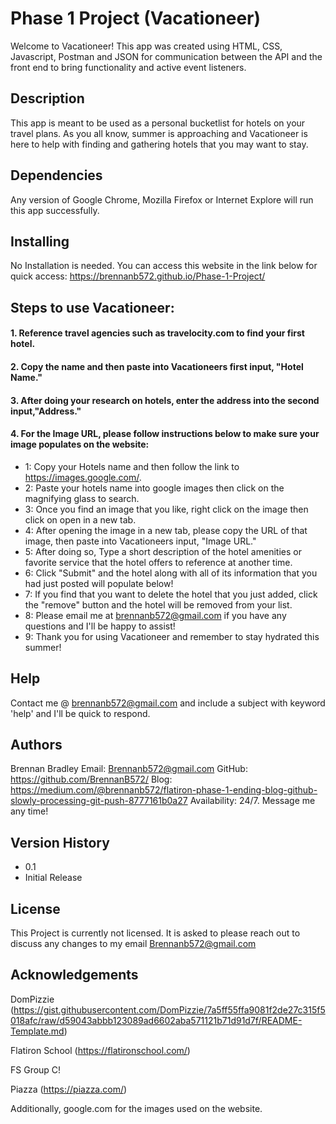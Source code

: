 # Phase 1 Project (Vacationeer)
Welcome to Vacationeer! This app was created using HTML, CSS, Javascript, Postman and JSON for communication between the API and the front end to bring functionality and active event listeners.

## Description

This app is meant to be used as a personal bucketlist for hotels on your travel plans. As you all know, summer is approaching and Vacationeer is here to help with finding and gathering hotels that you may want to stay. 

## Dependencies

Any version of Google Chrome, Mozilla Firefox or Internet Explore will run this app successfully.

## Installing

No Installation is needed. You can access this website in the link below for quick access: https://brennanb572.github.io/Phase-1-Project/

## Steps to use Vacationeer:

#### 1. Reference travel agencies such as travelocity.com to find your first hotel.
#### 2. Copy the name and then paste into Vacationeers first input, "Hotel Name."
#### 3. After doing your research on hotels, enter the address into the second input,"Address."
#### 4. For the Image URL, please follow instructions below to make sure your image populates on the website:
* 1: Copy your Hotels name and then follow the link to https://images.google.com/. 
* 2: Paste your hotels name into google images then click on the magnifying glass to search.
* 3: Once you find an image that you like, right click on the image then click on open in a new tab.
* 4: After opening the image in a new tab, please copy the URL of that image, then paste into Vacationeers input, "Image URL."
* 5: After doing so, Type a short description of the hotel amenities or favorite service that the hotel offers to reference at another time.
* 6: Click "Submit" and the hotel along with all of its information that you had just posted will populate below!
* 7: If you find that you want to delete the hotel that you just added, click the "remove" button and the hotel will be removed from your list. 
* 8: Please email me at brennanb572@gmail.com if you have any questions and I'll be happy to assist!
* 9: Thank you for using Vacationeer and remember to stay hydrated this summer!

## Help

Contact me @ brennanb572@gmail.com and include a subject with keyword 'help' and I'll be quick to respond.

## Authors

Brennan Bradley 
Email: Brennanb572@gmail.com
GitHub: https://github.com/BrennanB572/
Blog: https://medium.com/@brennanb572/flatiron-phase-1-ending-blog-github-slowly-processing-git-push-8777161b0a27
Availability: 24/7. Message me any time!

## Version History

* 0.1 
 * Initial Release

## License

This Project is currently not licensed. It is asked to please reach out to discuss any changes to my email Brennanb572@gmail.com

## Acknowledgements

DomPizzie (https://gist.githubusercontent.com/DomPizzie/7a5ff55ffa9081f2de27c315f5018afc/raw/d59043abbb123089ad6602aba571121b71d91d7f/README-Template.md)

Flatiron School (https://flatironschool.com/)

FS Group C! 

Piazza (https://piazza.com/)

Additionally, google.com for the images used on the website. 
